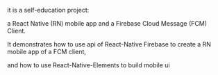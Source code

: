 it is a self-education project: 

a React Native (RN) mobile app and a Firebase Cloud Message (FCM) Client.

It demonstrates how to use api of React-Native Firebase to create a RN mobile app of a FCM client,

and how to use React-Native-Elements to build mobile ui


